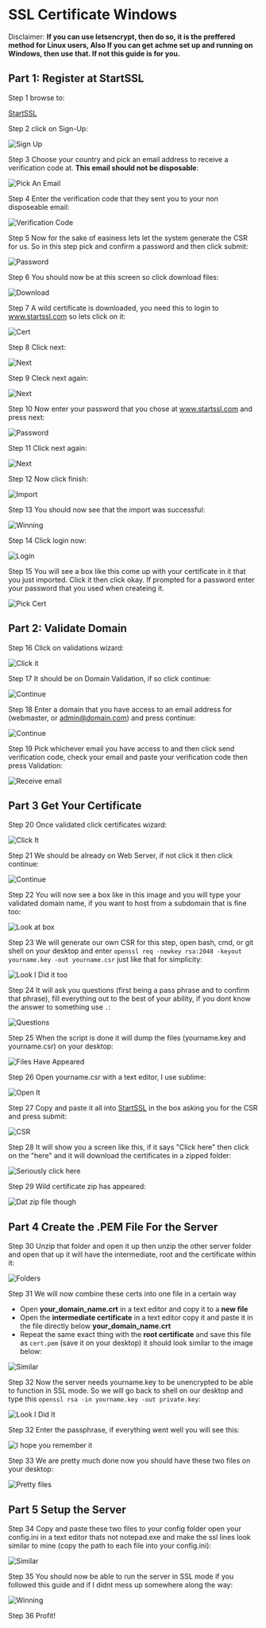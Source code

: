 SSL Certificate Windows
===================

Disclaimer: **If you can use letsencrypt, then do so, it is the preffered method for Linux users, Also If you can get achme set up and running on Windows, then use that. If not this guide is for you.**

Part 1: Register at StartSSL
----------------------------

Step 1 browse to: 

[StartSSL](https://www.startssl.com/ "StartSSL")

Step 2 click on Sign-Up: 

![Sign Up](http://i.imgur.com/NyQX4sz.png)

Step 3 Choose your country and pick an email address to receive a verification code at. **This email should not be disposable**:

![Pick An Email](http://i.imgur.com/mEFkrTL.png)

Step 4 Enter the verification code that they sent you to your non disposeable email:

![Verification Code](http://i.imgur.com/ytrNdCY.png)

Step 5 Now for the sake of easiness lets let the system generate the CSR for us. So in this step pick and confirm a password and then click submit:

![Password](http://i.imgur.com/lUIZZru.png)

Step 6 You should now be at this screen so click download files:

![Download](http://i.imgur.com/CpLTN52.png)

Step 7 A wild certificate is downloaded, you need this to login to www.startssl.com so lets click on it:

![Cert](http://i.imgur.com/diTLLCC.png)

Step 8 Click next:

![Next](http://i.imgur.com/la99fsw.png)

Step 9 Cleck next again:

![Next](http://i.imgur.com/6m11o9c.png)

Step 10 Now enter your password that you chose at www.startssl.com and press next:

![Password](http://i.imgur.com/4YzlTYO.png)

Step 11 Click next again:

![Next](http://i.imgur.com/sI8geV4.png)

Step 12 Now click finish:

![Import](http://i.imgur.com/68oIhUR.png)

Step 13 You should now see that the import was successful:

![Winning](http://i.imgur.com/MuW0IXx.png)

Step 14 Click login now:

![Login](http://i.imgur.com/49xEGjq.png)

Step 15 You will see a box like this come up with your certificate in it that you just imported. Click it then click okay. If prompted for a password enter your password that you used when createing it.

![Pick Cert](http://i.imgur.com/BnuIX2I.png)

Part 2: Validate Domain
-----------------------

Step 16 Click on validations wizard:

![Click it](http://i.imgur.com/cVzQ1aj.png)

Step 17 It should be on Domain Validation, if so click continue:

![Continue](http://i.imgur.com/WEulmXt.png)

Step 18 Enter a domain that you have access to an email address for (webmaster, or admin@domain.com) and press continue:

![Continue](http://i.imgur.com/8G7EZZd.png)

Step 19 Pick whichever email you have access to and then click send verification code, check your email and paste your verification code then press Validation:

![Receive email](http://i.imgur.com/52fg1V1.png)

Part 3 Get Your Certificate
---------------------------

Step 20 Once validated click certificates wizard:

![Click It](http://i.imgur.com/Xm7Vljx.png)

Step 21 We should be already on Web Server, if not click it then click continue:

![Continue](http://i.imgur.com/Krp8etS.png)

Step 22 You will now see a box like in this image and you will type your validated domain name, if you want to host from a subdomain that is fine too:

![Look at box](http://i.imgur.com/S9zneIS.png)

Step 23 We will generate our own CSR for this step, open bash, cmd, or git shell on your desktop and enter `openssl req -newkey rsa:2048 -keyout yourname.key -out yourname.csr` just like that for simplicity:

![Look I Did it too](http://i.imgur.com/UrIwfdi.png)

Step 24 It will ask you questions (first being a pass phrase and to confirm that phrase), fill everything out to the best of your ability, if you dont know the answer to something use `.`:

![Questions](http://i.imgur.com/YSNXXc5.png)

Step 25 When the script is done it will dump the files (yourname.key and yourname.csr) on your desktop:

![Files Have Appeared](http://i.imgur.com/WIlGc3P.png)

Step 26 Open yourname.csr with a text editor, I use sublime:

![Open It](http://i.imgur.com/Gf1p8ne.png)

Step 27 Copy and paste it all into [StartSSL](http://StartSSl.com) in the box asking you for the CSR and press submit:

![CSR](http://i.imgur.com/yH3fv0q.png)

Step 28 It will show you a screen like this, if it says "Click here" then click on the "here" and it will download the certificates in a zipped folder:

![Seriously click here](http://i.imgur.com/1mlGieq.png)

Step 29 Wild certificate zip has appeared:

![Dat zip file though](http://i.imgur.com/ZVbz6Xj.png)

Part 4 Create the .PEM File For the Server
------------------------------------------

Step 30 Unzip that folder and open it up then unzip the other server folder and open that up it will have the intermediate, root and the certificate within it:

![Folders](http://i.imgur.com/D2LZuZ8.png)

Step 31 We will now combine these certs into one file in a certain way 

 - Open **your_domain_name.crt** in a text editor and copy it to a **new file**
 - Open the **intermediate certificate** in a text editor copy it and paste it in the file directly below **your_domain_name.crt**
 - Repeat the same exact thing with the **root certificate** and save this file as `cert.pem` (save it on your desktop) it should look similar to the image below:

![Similar](http://i.imgur.com/M5gol0s.png)

Step 32 Now the server needs yourname.key to be unencrypted to be able to function in SSL mode. So we will go back to shell on our desktop and type this `openssl rsa -in yourname.key -out private.key`:

![Look I Did It](http://i.imgur.com/Ncr0Piy.png)

Step 32 Enter the passphrase, if everything went well you will see this:

![I hope you remember it](http://i.imgur.com/u4SyvDm.png)

Step 33 We are pretty much done now you should have these two files on your desktop:

![Pretty files](http://i.imgur.com/g3Gz2Z3.png)

Part 5 Setup the Server
-----------------------
Step 34 Copy and paste these two files to your config folder open your config.ini in a text editor thats not notepad.exe and make the ssl lines look similar to mine (copy the path to each file into your config.ini):

![Similar](http://i.imgur.com/LGlYeRY.png)

Step 35 You should now be able to run the server in SSL mode if you followed this guide and if I didnt mess up somewhere along the way:

![Winning](http://i.imgur.com/c4Lacsx.png)

Step 36 Profit!

